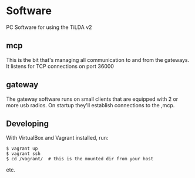 Software
========

PC Software for using the TiLDA v2

## mcp
This is the bit that's managing all communication to and from the gateways. It listens for TCP connections on port 36000

## gateway
The gateway software runs on small clients that are equipped with 2 or more usb radios. On startup they'll establish connections to the ,mcp.


## Developing

With VirtualBox and Vagrant installed, run:

    $ vagrant up
    $ vagrant ssh
    $ cd /vagrant/  # this is the mounted dir from your host

etc.

